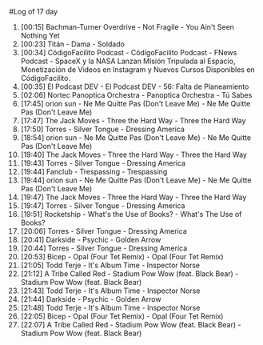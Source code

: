 #Log of 17 day

1. [00:15] Bachman-Turner Overdrive - Not Fragile - You Ain't Seen Nothing Yet
1. [00:23] Titán - Dama - Soldado
1. [00:34] CódigoFacilito Podcast - CódigoFacilito Podcast - FNews Podcast - SpaceX y la NASA Lanzan Misión Tripulada al Espacio, Monetización de Videos en Instagram y Nuevos Cursos Disponibles en CódigoFacilito.
1. [00:35] El Podcast DEV - El Podcast DEV - 56: Falta de Planeamiento
1. [02:06] Nortec Panoptica Orchestra - Panoptica Orchestra - Tú Sabes
1. [17:45] orion sun - Ne Me Quitte Pas (Don't Leave Me) - Ne Me Quitte Pas (Don't Leave Me)
1. [17:47] The Jack Moves - Three the Hard Way - Three the Hard Way
1. [17:50] Torres - Silver Tongue - Dressing America
1. [18:54] orion sun - Ne Me Quitte Pas (Don't Leave Me) - Ne Me Quitte Pas (Don't Leave Me)
1. [19:40] The Jack Moves - Three the Hard Way - Three the Hard Way
1. [19:43] Torres - Silver Tongue - Dressing America
1. [19:44] Fanclub - Trespassing - Trespassing
1. [19:44] orion sun - Ne Me Quitte Pas (Don't Leave Me) - Ne Me Quitte Pas (Don't Leave Me)
1. [19:47] The Jack Moves - Three the Hard Way - Three the Hard Way
1. [19:47] Torres - Silver Tongue - Dressing America
1. [19:51] Rocketship - What's the Use of Books? - What's The Use of Books?
1. [20:06] Torres - Silver Tongue - Dressing America
1. [20:41] Darkside - Psychic - Golden Arrow
1. [20:44] Torres - Silver Tongue - Dressing America
1. [20:53] Bicep - Opal (Four Tet Remix) - Opal (Four Tet Remix)
1. [21:05] Todd Terje - It's Album Time - Inspector Norse
1. [21:12] A Tribe Called Red - Stadium Pow Wow (feat. Black Bear) - Stadium Pow Wow (feat. Black Bear)
1. [21:43] Todd Terje - It's Album Time - Inspector Norse
1. [21:44] Darkside - Psychic - Golden Arrow
1. [21:48] Todd Terje - It's Album Time - Inspector Norse
1. [22:05] Bicep - Opal (Four Tet Remix) - Opal (Four Tet Remix)
1. [22:07] A Tribe Called Red - Stadium Pow Wow (feat. Black Bear) - Stadium Pow Wow (feat. Black Bear)
